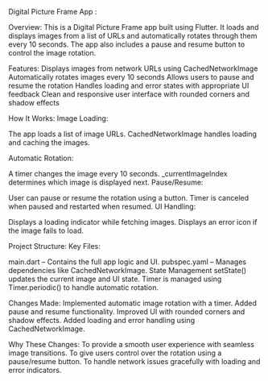 Digital Picture Frame App :

Overview:
This is a Digital Picture Frame app built using Flutter. It loads and displays images from a list of URLs and automatically rotates through them every 10 seconds. The app also includes a pause and resume button to control the image rotation.

Features:
Displays images from network URLs using CachedNetworkImage
Automatically rotates images every 10 seconds
Allows users to pause and resume the rotation
Handles loading and error states with appropriate UI feedback
Clean and responsive user interface with rounded corners and shadow effects

How It Works:
Image Loading:

The app loads a list of image URLs.
CachedNetworkImage handles loading and caching the images.

Automatic Rotation:

A timer changes the image every 10 seconds.
_currentImageIndex determines which image is displayed next.
Pause/Resume:

User can pause or resume the rotation using a button.
Timer is canceled when paused and restarted when resumed.
UI Handling:

Displays a loading indicator while fetching images.
Displays an error icon if the image fails to load.

Project Structure:
Key Files:

main.dart – Contains the full app logic and UI.
pubspec.yaml – Manages dependencies like CachedNetworkImage.
State Management
setState() updates the current image and UI state.
Timer is managed using Timer.periodic() to handle automatic rotation.

Changes Made:
Implemented automatic image rotation with a timer.
Added pause and resume functionality.
Improved UI with rounded corners and shadow effects.
Added loading and error handling using CachedNetworkImage.

Why These Changes:
To provide a smooth user experience with seamless image transitions.
To give users control over the rotation using a pause/resume button.
To handle network issues gracefully with loading and error indicators.
